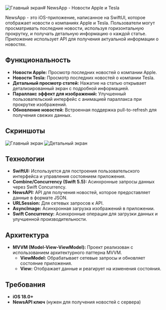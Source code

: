 ![Главный экран](https://github.com/user-attachments/assets/14ba6b7f-8e3c-47c3-b09e-21a892840a5b)# NewsApp - Новости Apple и Tesla

NewsApp - это iOS-приложение, написанное на SwiftUI, которое отображает новости о компаниях Apple и Tesla. Пользователи могут просматривать последние новости, используя горизонтальную прокрутку, и получать детальную информацию о каждой статье. Приложение использует API для получения актуальной информации о новостях.

## Функциональность

- **Новости Apple:** Просмотр последних новостей о компании Apple.
- **Новости Tesla:** Просмотр последних новостей о компании Tesla.
- **Детальный просмотр статей:** Нажатие на статью открывает детализированный экран с подробной информацией.
- **Параллакс эффект для изображений:** Улучшенный пользовательский интерфейс с анимацией параллакса при прокрутке изображений.
- **Обновление новостей:** Встроенная поддержка pull-to-refresh для получения свежих данных.
  
## Скриншоты

![Главный экран](https://github.com/user-attachments/assets/e3d3d7fc-702e-4a9d-8eca-d2cfee6833f7)
![Детальный экран](https://github.com/user-attachments/assets/3efada25-0b2d-4ae1-9a48-1c5e36d95407)


## Технологии

- **SwiftUI:** Используется для построения пользовательского интерфейса и управления состоянием приложения.
- **Combine/Concurrency (Swift 5.5):** Асинхронные запросы данных через Swift Concurrency.
- **NewsAPI:** API для получения новостей, которое предоставляет данные в формате JSON.
- **URLSession:** Для сетевых запросов к API.
- **AsyncImage:** Асинхронная загрузка изображений в приложении.
- **Swift Concurrency:** Асинхронные операции для загрузки данных и улучшенной производительности.

## Архитектура

- **MVVM (Model-View-ViewModel):** Проект реализован с использованием архитектурного паттерна MVVM. 
  - **ViewModel:** Обрабатывает сетевые запросы и обновляет состояние приложения.
  - **View:** Отображает данные и реагирует на изменения состояния.

## Требования

- **iOS 18.0+**
- **NewsAPI ключ** (нужен для получения новостей с сервера)

